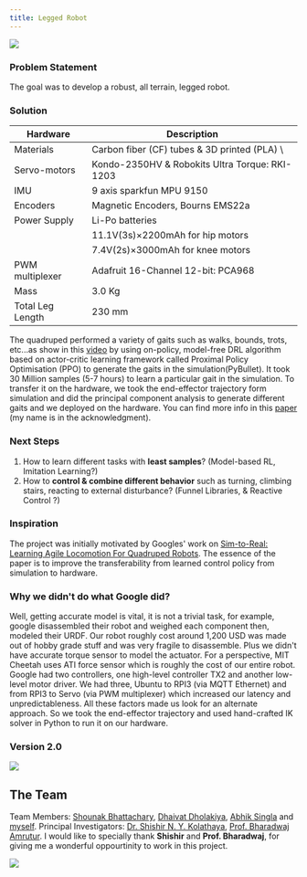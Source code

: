```yaml
---
title: Legged Robot
---
```


![](/newWebsite/projects/stoch.gif)


### Problem Statement
The goal was to develop a robust, all terrain, legged robot.


### Solution
| Hardware         | Description                                    |
| ---------------- | ---------------------------------------------- |
| Materials        | Carbon fiber (CF) tubes & 3D printed (PLA)   \ |
| Servo-motors     | Kondo-2350HV & Robokits Ultra Torque: RKI-1203 |
| IMU              | 9 axis sparkfun MPU 9150                       |
| Encoders         | Magnetic Encoders, Bourns EMS22a               |
| Power Supply     | Li-Po batteries                                |
|                  | 11.1V(3s)×2200mAh for hip motors               |
|                  | 7.4V(2s)×3000mAh for knee motors               |
| PWM multiplexer  | Adafruit 16-Channel 12-bit: PCA968             |
| Mass             | 3.0 Kg                                         |
| Total Leg Length |       230 mm                                            |


The quadruped performed a variety of gaits such as walks, bounds, trots, etc...as show in this [video](https://www.youtube.com/watch?v=swcStUm0Nuk&feature=youtu.be) by using on-policy, model-free DRL algorithm based on actor-critic learning framework called Proximal Policy Optimisation (PPO) to generate the gaits in the simulation(PyBullet). It took 30 Million samples (5-7 hours) to learn a particular gait in the simulation. To transfer it on the hardware, we took the end-effector trajectory form simulation and did the principal component analysis to generate different gaits and we deployed on the hardware. You can find more info in this [paper](https://arxiv.org/abs/1810.03842) (my name is in the acknowledgment).



### Next Steps  

1. How to learn different tasks with **least samples**? (Model-based RL, Imitation Learning?)
2. How to **control & combine different behavior** such as turning, climbing stairs, reacting to external disturbance? (Funnel Libraries, & Reactive Control ?)


### Inspiration

The project was initially motivated by Googles' work on [Sim-to-Real: Learning Agile Locomotion For
Quadruped Robots](https://arxiv.org/abs/1804.10332). The essence of the paper is to improve the transferability from learned control policy from simulation to hardware.


### Why we didn't do what Google did? 

Well, getting accurate model is vital, it is not a trivial task, for example, google disassembled their robot and  weighed each component then, modeled their URDF. Our robot roughly cost around 1,200 USD was made out of hobby grade stuff and was very fragile to disassemble. Plus we didn't have accurate torque sensor to model the actuator. For a perspective, MIT Cheetah uses ATI force sensor which is roughly the cost of our entire robot. Google had two controllers, one high-level controller TX2 and another low-level motor driver. We had three, Ubuntu to RPI3 (via MQTT Ethernet) and from RPI3 to Servo (via PWM multiplexer) which increased our latency and unpredictableness. All these factors made us look for an alternate approach. So we took the end-effector trajectory and used hand-crafted IK solver in Python to run it on our hardware.



### Version 2.0 

![](/newWebsite/projects/stoch2leg.gif)



 
## The Team

Team Members: [Shounak Bhattachary](https://sites.google.com/view/shounakoffice/home), [Dhaivat Dholakiya](https://sites.google.com/view/dhaivatdh/home), [Abhik Singla](https://sites.google.com/view/abhiksingla/home) and [myself](https://ajaygunalan.github.io/). Principal Investigators: [Dr. Shishir N. Y. Kolathaya](https://shishirny.github.io/),  [Prof. Bharadwaj Amrutur](http://www.cense.iisc.ac.in/bharadwaj-amrutur). I would like to specially thank **Shishir** and **Prof. Bharadwaj**, for giving me a wonderful oppourtinity to work in this project.


![](/newWebsite/projects/stcohTeam.jpg)
